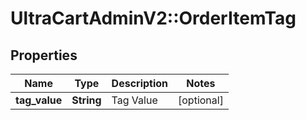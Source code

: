 # UltraCartAdminV2::OrderItemTag

## Properties
Name | Type | Description | Notes
------------ | ------------- | ------------- | -------------
**tag_value** | **String** | Tag Value | [optional] 



